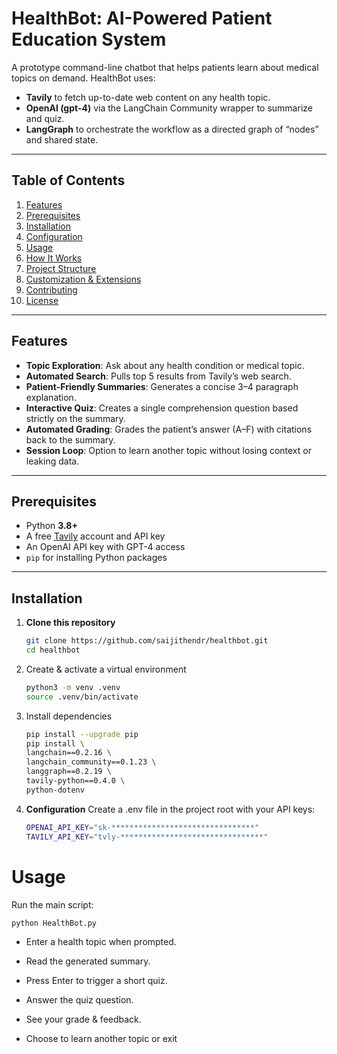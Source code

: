 # HealthBot: AI-Powered Patient Education System

A prototype command-line chatbot that helps patients learn about medical topics on demand. HealthBot uses:

- **Tavily** to fetch up-to-date web content on any health topic.
- **OpenAI (gpt-4)** via the LangChain Community wrapper to summarize and quiz.
- **LangGraph** to orchestrate the workflow as a directed graph of “nodes” and shared state.

---

## Table of Contents

1. [Features](#features)  
2. [Prerequisites](#prerequisites)  
3. [Installation](#installation)  
4. [Configuration](#configuration)  
5. [Usage](#usage)  
6. [How It Works](#how-it-works)  
7. [Project Structure](#project-structure)  
8. [Customization & Extensions](#customization--extensions)  
9. [Contributing](#contributing)  
10. [License](#license)  

---

## Features

- **Topic Exploration**: Ask about any health condition or medical topic.  
- **Automated Search**: Pulls top 5 results from Tavily’s web search.  
- **Patient-Friendly Summaries**: Generates a concise 3–4 paragraph explanation.  
- **Interactive Quiz**: Creates a single comprehension question based strictly on the summary.  
- **Automated Grading**: Grades the patient’s answer (A–F) with citations back to the summary.  
- **Session Loop**: Option to learn another topic without losing context or leaking data.

---

## Prerequisites

- Python **3.8+**  
- A free [Tavily](https://tavily.com/) account and API key  
- An OpenAI API key with GPT-4 access  
- `pip` for installing Python packages  

---

## Installation

1. **Clone this repository**  
   ```bash
   git clone https://github.com/saijithendr/healthbot.git
   cd healthbot

2. Create & activate a virtual environment

    ```bash
    python3 -m venv .venv
    source .venv/bin/activate
3. Install dependencies
    ```bash
    pip install --upgrade pip
    pip install \
    langchain==0.2.16 \
    langchain_community==0.1.23 \
    langgraph==0.2.19 \
    tavily-python==0.4.0 \
    python-dotenv
4. **Configuration**
Create a .env file in the project root with your API keys:
    ```bash
    OPENAI_API_KEY="sk-********************************"
    TAVILY_API_KEY="tvly-********************************"
    ```

# Usage

Run the main script:

```
python HealthBot.py
```
* Enter a health topic when prompted.

* Read the generated summary.

* Press Enter to trigger a short quiz.

* Answer the quiz question.

* See your grade & feedback.

* Choose to learn another topic or exit